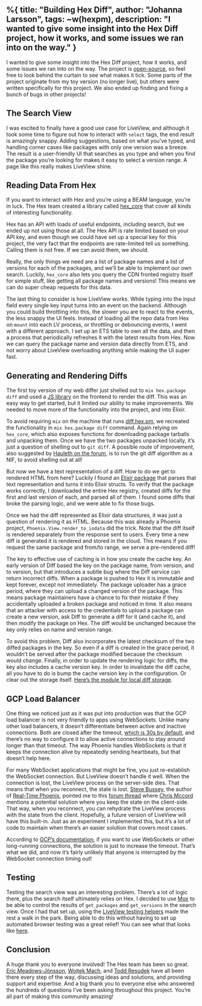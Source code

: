 %{
  title: "Building Hex Diff",
  author: "Johanna Larsson",
  tags: ~w(hexpm),
  description: "I wanted to give some insight into the Hex Diff project, how it works, and some issues we ran into on the way."
}
---
I wanted to give some insight into the Hex Diff project, how it works, and some issues we ran into on the way. The project is [open-source](https://github.com/hexpm/diff), so feel free to look behind the curtain to see what makes it tick. Some parts of the project originate from my toy version (no longer live), but others were written specifically for this project. We also ended up finding and fixing a bunch of bugs in other projects!

## The Search View

I was excited to finally have a good use case for LiveView, and although it took some time to figure out how to interact with `select` tags, the end result is amazingly snappy. Adding suggestions, based on what you’ve typed, and handling corner cases like packages with only one version was a breeze. The result is a user-friendly UI that searches as you type and when you find the package you’re looking for makes it easy to select a version range. A page like this really makes LiveView shine.

## Reading Data From Hex

If you want to interact with Hex and you’re using a BEAM language, you’re in luck. The Hex team created a library called [hex_core](https://github.com/hexpm/hex_core/) that cover all kinds of interesting functionality.

Hex has an API with loads of useful endpoints, including search, but we ended up not using those at all. The Hex API is rate limited based on your API key, and even though we could have set up a special key for this project, the very fact that the endpoints are rate-limited tell us something. Calling them is not free. If we can avoid them, we should.

Really, the only things we need are a list of package names and a list of versions for each of the packages, and we’ll be able to implement our own search. Luckily, `hex_core` also lets you query the CDN fronted registry itself for simple stuff, like getting all package names and versions! This means we can do super cheap requests for this data.

The last thing to consider is how LiveView works. While typing into the input field every single key input turns into an event on the backend. Although you could build throttling into this, the slower you are to react to the events, the less snappy the UI feels. Instead of loading all the repo data from Hex on `mount` into each LV process, or throttling or debouncing events, I went with a different approach. I set up an ETS table to own all the data, and then a process that periodically refreshes it with the latest results from Hex. Now we can query the package name and version data directly from ETS, and not worry about LiveView overloading anything while making the UI super fast.

## Generating and Rendering Diffs

The first toy version of my web differ just shelled out to `mix hex.package diff` and used a [JS library](https://github.com/rtfpessoa/diff2html) on the frontend to render the diff. This was an easy way to get started, but it limited our ability to make improvements. We needed to move more of the functionality into the project, and into Elixir.

To avoid requiring `mix` on the machine that runs [diff.hex.pm](https://diff.hex.pm/), we recreated the functionality in `mix hex.package diff` command. Again relying on `hex_core`, which also exposes functions for downloading package tarballs and unpacking them. Once we have the two packages unpacked locally, it’s just a question of shelling out to `git diff`. A possible route of improvement, also suggested by [Hauleth on the forum](https://elixirforum.com/t/announcing-hex-diff/28421/10), is to run the git diff algorithm as a NIF, to avoid shelling out at all!

But now we have a text representation of a diff. How to do we get to rendered HTML from here? Luckily I found an [Elixir package](https://github.com/mononym/git_diff) that parses that text representation and turns it into Elixir structs. To verify that the package works correctly, I downloaded the entire Hex registry, created diffs for the first and last version of each, and parsed all of them. I found some diffs that broke the parsing logic, and we were able to fix those bugs.

Once we had the diff represented as Elixir data structures, it was just a question of rendering it as HTML. Because this was already a Phoenix project, `Phoenix.View.render_to_iodata` did the trick. Note that the diff itself is rendered separately from the response sent to users. Every time a new diff is generated it is rendered and stored in the cloud. This means if you request the same package and from/to range, we serve a pre-rendered diff!

The key to effective use of caching is in how you create the cache key. An early version of Diff based the key on the package name, from version, and to version, but that introduces a subtle bug where the Diff service can return incorrect diffs. When a package is pushed to Hex it is immutable and kept forever, except not immediately. The package uploader has a grace period, where they can upload a changed version of the package. This means package maintainers have a chance to fix their mistake if they accidentally uploaded a broken package and noticed in time. It also means that an attacker with access to the credentials to upload a package can create a new version, ask Diff to generate a diff for it (and cache it), and then modify the package on Hex. The diff would be unchanged because the key only relies on name and version range.

To avoid this problem, Diff also incorporates the latest checksum of the two diffed packages in the key. So even if a diff is created in the grace period, it wouldn’t be served after the package modified because the checksum would change. Finally, in order to update the rendering logic for diffs, the key also includes a cache version key. In order to invalidate the diff cache, all you have to do is bump the cache version key in the configuration. Or clear out the storage itself. [Here’s the module for local diff storage](https://github.com/hexpm/diff/blob/master/lib/diff/storage/local.ex).

## GCP Load Balancer

One thing we noticed just as it was put into production was that the GCP load balancer is not very friendly to apps using WebSockets. Unlike many other load balancers, it doesn’t differentiate between active and inactive connections. Both are closed after the timeout, [which is 30s by default](https://cloud.google.com/load-balancing/docs/https/#websocket_proxy_support), and there’s no way to configure it to allow active connections to stay around longer than that timeout. The way Phoenix handles WebSockets is that it keeps the connection alive by repeatedly sending heartbeats, but that doesn’t help here.

For many WebSocket applications that might be fine, you just re-establish the WebSocket connection. But LiveView doesn’t handle it well. When the connection is lost, the LiveView process on the server-side dies. That means that when you reconnect, the state is lost. [Steve Bussey](https://twitter.com/YOOOODAAAA), the author of [Real-Time Phoenix](https://pragprog.com/book/sbsockets/real-time-phoenix), pointed me to this [forum thread](https://elixirforum.com/t/liveview-and-rolling-restarts/23973/9) where [Chris Mccord](https://twitter.com/chris_mccord) mentions a potential solution where you keep the state on the client-side. That way, when you reconnect, you can rehydrate the LiveView process with the state from the client. Hopefully, a future version of LiveView will have this built-in. Just as an experiment I implemented this, but it’s a lot of code to maintain when there’s an easier solution that covers most cases.

According to [GCP’s documentation](https://cloud.google.com/load-balancing/docs/https/#timeouts_and_retries), if you want to use WebSockets or other long-running connections, the solution is just to increase the timeout. That’s what we did, and now it’s fairly unlikely that anyone is interrupted by the WebSocket connection timing out!

## Testing

Testing the search view was an interesting problem. There’s a lot of logic there, plus the search itself ultimately relies on Hex. I decided to use [Mox](https://github.com/dashbitco/mox) to be able to control the results of `get_packages` and `get_versions` in the search view. Once I had that set up, using the [LiveView testing helpers](https://hexdocs.pm/phoenix_live_view/Phoenix.LiveViewTest.html) made the rest a walk in the park. Being able to do this without having to set up automated browser testing was a great relief! You can see what that looks like [here](https://github.com/hexpm/diff/blob/master/test/diff_web/live/search_view_test.exs).

## Conclusion

A huge thank you to everyone involved! The Hex team has been so great. [Eric Meadows-Jönsson](https://twitter.com/emjii), [Wojtek Mach](https://twitter.com/wojtekmach), and [Todd Resudek](https://twitter.com/sprsmpl) have all been there every step of the way, discussing ideas and solutions, and providing support and expertise. And a big thank you to everyone else who answered the hundreds of questions I’ve been asking throughout this project. You’re all part of making this community amazing!
